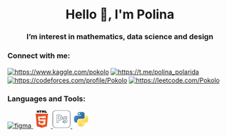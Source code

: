 <h1 align="center">Hello 👋, I'm Polina</h1>
<h3 align="center">I’m interest in mathematics, data science and design</h3>

<h3 align="left">Connect with me:</h3>
<p align="left">
<a href="https://www.kaggle.com/pokolo" target="blank"><img align="center" src="https://raw.githubusercontent.com/rahuldkjain/github-profile-readme-generator/master/src/images/icons/Social/kaggle.svg" alt="https://www.kaggle.com/pokolo" height="30" width="40" /></a>
<a href="https://t.me/polina_polarida" target="blank"><img align="center" src="https://lh3.ggpht.com/H2rdZp9dycHFbC971xPmYOZqIxinkW-xHJjRmEsrJdAoNeCobLF0VeR_5KkY56HR0BC4" alt="https://t.me/polina_polarida" height="30" width="40" /></a>
<a href="https://codeforces.com/profile/Pokolo" target="blank"><img align="center" src="https://assets.codeforces.com/images/sponsored-by-me.png" alt="https://codeforces.com/profile/Pokolo" height="80" width="100" /></a>
<a href="https://leetcode.com/Pokolo/" target="blank"><img align="center" src="https://avatars.mds.yandex.net/get-images-cbir/1648143/VbCJ-Fga3ZSrPr0LvqpgQg5898/ocr" alt="https://leetcode.com/Pokolo" height="30" width="90" /></a>
</p>

<h3 align="left">Languages and Tools:</h3>
<p align="left"> <a href="https://www.figma.com/" target="_blank" rel="noreferrer"> <img src="https://www.vectorlogo.zone/logos/figma/figma-icon.svg" alt="figma" width="40" height="40"/> </a> <a href="https://www.w3.org/html/" target="_blank" rel="noreferrer"> <img src="https://raw.githubusercontent.com/devicons/devicon/master/icons/html5/html5-original-wordmark.svg" alt="html5" width="40" height="40"/> </a> <a href="https://www.photoshop.com/en" target="_blank" rel="noreferrer"> <img src="https://raw.githubusercontent.com/devicons/devicon/master/icons/photoshop/photoshop-line.svg" alt="photoshop" width="40" height="40"/> </a> <a href="https://www.python.org" target="_blank" rel="noreferrer"> <img src="https://raw.githubusercontent.com/devicons/devicon/master/icons/python/python-original.svg" alt="python" width="40" height="40"/> </a> </p>
